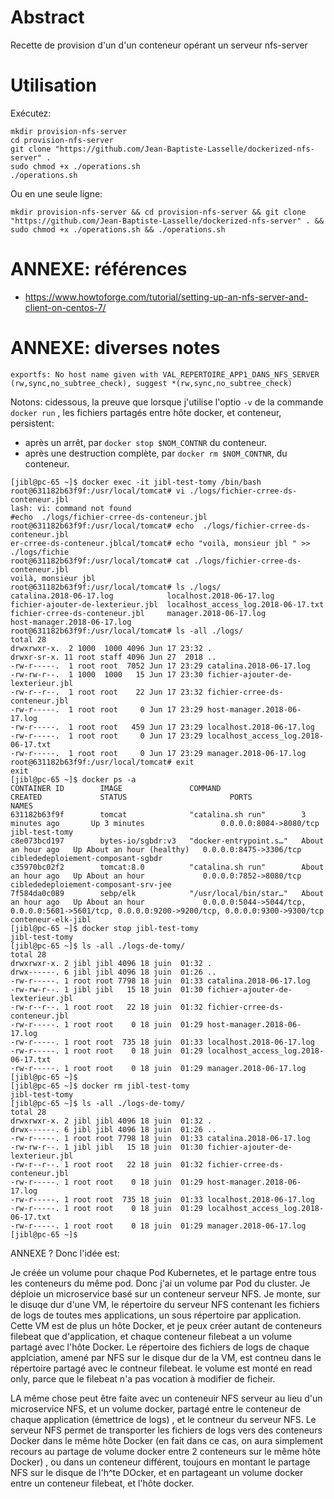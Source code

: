 # Abstract

Recette de provision d'un d'un conteneur opérant un serveur nfs-server

# Utilisation

Exécutez:

```
mkdir provision-nfs-server
cd provision-nfs-server
git clone "https://github.com/Jean-Baptiste-Lasselle/dockerized-nfs-server" .
sudo chmod +x ./operations.sh
./operations.sh
```

Ou en une seule ligne:

```
mkdir provision-nfs-server && cd provision-nfs-server && git clone "https://github.com/Jean-Baptiste-Lasselle/dockerized-nfs-server" . && sudo chmod +x ./operations.sh && ./operations.sh
```

# ANNEXE: références

* https://www.howtoforge.com/tutorial/setting-up-an-nfs-server-and-client-on-centos-7/


# ANNEXE: diverses notes

```
exportfs: No host name given with VAL_REPERTOIRE_APP1_DANS_NFS_SERVER (rw,sync,no_subtree_check), suggest *(rw,sync,no_subtree_check)
```


Notons: cidessous, la preuve que lorsque j'utilise l'optio `-v` de la commande `docker run` , les fichiers partagés entre hôte docker, et 
conteneur, persistent:
* après un arrêt, par `docker stop $NOM_CONTNR` du conteneur.
* après une destruction complète, par `docker rm $NOM_CONTNR`, du conteneur.

```
[jibl@pc-65 ~]$ docker exec -it jibl-test-tomy /bin/bash
root@631182b63f9f:/usr/local/tomcat# vi ./logs/fichier-crree-ds-conteneur.jbl
lash: vi: command not found                                                                                          #echo  ./logs/fichier-crree-ds-conteneur.jbl
root@631182b63f9f:/usr/local/tomcat# echo  ./logs/fichier-crree-ds-conteneur.jbl
er-crree-ds-conteneur.jblcal/tomcat# echo "voilà, monsieur jbl " >> ./logs/fichie
root@631182b63f9f:/usr/local/tomcat# cat ./logs/fichier-crree-ds-conteneur.jbl
voilà, monsieur jbl
root@631182b63f9f:/usr/local/tomcat# ls ./logs/
catalina.2018-06-17.log            localhost.2018-06-17.log
fichier-ajouter-de-lexterieur.jbl  localhost_access_log.2018-06-17.txt
fichier-crree-ds-conteneur.jbl     manager.2018-06-17.log
host-manager.2018-06-17.log
root@631182b63f9f:/usr/local/tomcat# ls -all ./logs/
total 28
drwxrwxr-x.  2 1000  1000 4096 Jun 17 23:32 .
drwxr-sr-x. 11 root staff 4096 Jun 27  2018 ..
-rw-r-----.  1 root root  7052 Jun 17 23:29 catalina.2018-06-17.log
-rw-rw-r--.  1 1000  1000   15 Jun 17 23:30 fichier-ajouter-de-lexterieur.jbl
-rw-r--r--.  1 root root    22 Jun 17 23:32 fichier-crree-ds-conteneur.jbl
-rw-r-----.  1 root root     0 Jun 17 23:29 host-manager.2018-06-17.log
-rw-r-----.  1 root root   459 Jun 17 23:29 localhost.2018-06-17.log
-rw-r-----.  1 root root     0 Jun 17 23:29 localhost_access_log.2018-06-17.txt
-rw-r-----.  1 root root     0 Jun 17 23:29 manager.2018-06-17.log
root@631182b63f9f:/usr/local/tomcat# exit
exit
[jibl@pc-65 ~]$ docker ps -a
CONTAINER ID        IMAGE               COMMAND                  CREATED             STATUS                       PORTS                                                                                            NAMES
631182b63f9f        tomcat              "catalina.sh run"        3 minutes ago       Up 3 minutes                 0.0.0.0:8084->8080/tcp                                                                           jibl-test-tomy
c8e073bcd197        bytes-io/sgbdr:v3   "docker-entrypoint.s…"   About an hour ago   Up About an hour (healthy)   0.0.0.0:8475->3306/tcp                                                                           ciblededeploiement-composant-sgbdr
c35970bc02f2        tomcat:8.0          "catalina.sh run"        About an hour ago   Up About an hour             0.0.0.0:7852->8080/tcp                                                                           ciblededeploiement-composant-srv-jee
7f584da0c089        sebp/elk            "/usr/local/bin/star…"   About an hour ago   Up About an hour             0.0.0.0:5044->5044/tcp, 0.0.0.0:5601->5601/tcp, 0.0.0.0:9200->9200/tcp, 0.0.0.0:9300->9300/tcp   conteneur-elk-jibl
[jibl@pc-65 ~]$ docker stop jibl-test-tomy
jibl-test-tomy
[jibl@pc-65 ~]$ ls -all ./logs-de-tomy/
total 28
drwxrwxr-x. 2 jibl jibl 4096 18 juin  01:32 .
drwx------. 6 jibl jibl 4096 18 juin  01:26 ..
-rw-r-----. 1 root root 7798 18 juin  01:33 catalina.2018-06-17.log
-rw-rw-r--. 1 jibl jibl   15 18 juin  01:30 fichier-ajouter-de-lexterieur.jbl
-rw-r--r--. 1 root root   22 18 juin  01:32 fichier-crree-ds-conteneur.jbl
-rw-r-----. 1 root root    0 18 juin  01:29 host-manager.2018-06-17.log
-rw-r-----. 1 root root  735 18 juin  01:33 localhost.2018-06-17.log
-rw-r-----. 1 root root    0 18 juin  01:29 localhost_access_log.2018-06-17.txt
-rw-r-----. 1 root root    0 18 juin  01:29 manager.2018-06-17.log
[jibl@pc-65 ~]$
[jibl@pc-65 ~]$ docker rm jibl-test-tomy
jibl-test-tomy
[jibl@pc-65 ~]$ ls -all ./logs-de-tomy/
total 28
drwxrwxr-x. 2 jibl jibl 4096 18 juin  01:32 .
drwx------. 6 jibl jibl 4096 18 juin  01:26 ..
-rw-r-----. 1 root root 7798 18 juin  01:33 catalina.2018-06-17.log
-rw-rw-r--. 1 jibl jibl   15 18 juin  01:30 fichier-ajouter-de-lexterieur.jbl
-rw-r--r--. 1 root root   22 18 juin  01:32 fichier-crree-ds-conteneur.jbl
-rw-r-----. 1 root root    0 18 juin  01:29 host-manager.2018-06-17.log
-rw-r-----. 1 root root  735 18 juin  01:33 localhost.2018-06-17.log
-rw-r-----. 1 root root    0 18 juin  01:29 localhost_access_log.2018-06-17.txt
-rw-r-----. 1 root root    0 18 juin  01:29 manager.2018-06-17.log
[jibl@pc-65 ~]$

```

ANNEXE ?
Donc l'idée est:

Je créée  un volume pour chaque Pod Kubernetes, et le partage entre tous les conteneurs du même pod. Donc j'ai un volume par Pod du cluster.
Je déploie un microservice basé sur un conteneur serveur NFS. Je monte, sur le disuqe dur d'une VM, le répertoire du serveur NFS contenant les fichiers de logs de toutes mes applications,  un sous répertoire par application. Cette VM est de plus un hôte Docker, et je peux créer autant de conteneurs filebeat que d'application, et chaque conteneur filebeat a un volume partagé avec l'hôte Docker. Le répertoire des fichiers de logs de chaque applciation, amené par NFS sur le disque dur de la VM, est contneu dans le répertoire partagé avec le contneur filebeat. le volume est monté en read only, parce que le filebeat n'a pas vocation à modifier de ficheir. 

LA même chose peut être faite avec un conteneuir NFS serveur au lieu d'un microservice NFS, et un volume docker, partagé entre le conteneur de chaque application (émettrice de logs) , et le contneur du serveur NFS.
Le serveur NFS permet de transporter les fichiers de logs vers des conteneurs Docker dans le même hôte Docker (en fait dans ce cas, on aura simplement recours au partage de volume docker entre 2 conteneurs sur le même hôte Docker) , ou dans un conteneur différent, toujours en montant le partage NFS sur le disque de l'h^te DOcker, et en partageant un volume docker entre un conteneur filebeat, et l'hôte docker.